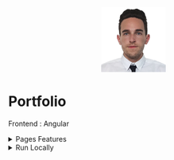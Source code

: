 <div align="center">
<img height="130px" width="130px" src="./src/assets/images/logo.png">
</div>
  
# Portfolio

Frontend : Angular

<details>
  <summary>Pages Features</summary>

### Cards

- Portfolio contains cards that can tilt or slide when scrolling or dragging

### Home

- General description and links to know more about me

### About

- View information of my skills and background

### Project

- View my web-application projects
- Link to more information about the project

### Contact

- Contact form with validators that sends me an email of your message

</details>

<details>
  <summary>Run Locally</summary>

### Clone the project

```bash
  git clone https://github.com/Brice150/Portfolio.git
```

### Install dependencies

```bash
  npm install
```

### Start the server

```bash
  ng serve -o
```

</details>
